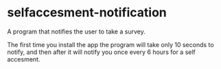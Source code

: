 # selfaccesment-notification
A program that notifies the user to take a survey. 

The first time you install the app the program will take only 10 seconds to notify, and then after it will notify you once every 6 hours for a self accesment.
